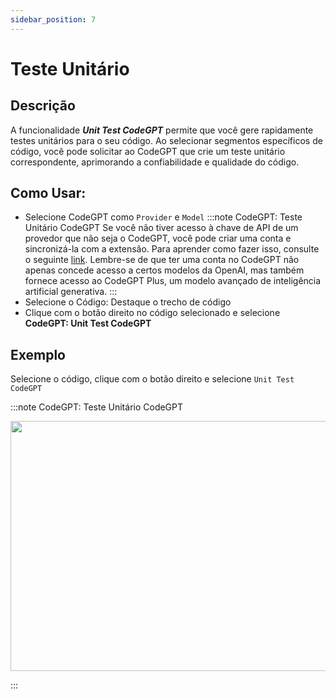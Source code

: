 ```yaml
---
sidebar_position: 7
---
```


# Teste Unitário

## Descrição

A funcionalidade **_Unit Test CodeGPT_** permite que você gere rapidamente testes unitários para o seu código. Ao selecionar segmentos específicos de código, você pode solicitar ao CodeGPT que crie um teste unitário correspondente, aprimorando a confiabilidade e qualidade do código.

## Como Usar:

- Selecione CodeGPT como `Provider` e `Model`
  :::note CodeGPT: Teste Unitário CodeGPT
  Se você não tiver acesso à chave de API de um provedor que não seja o CodeGPT, você pode criar uma conta e sincronizá-la com a extensão. Para aprender como fazer isso, consulte o seguinte [link](https://intercom.help/codegpt/pt-br/articles/8699317-conectar-com-codegpt-nova-extensao). Lembre-se de que ter uma conta no CodeGPT não apenas concede acesso a certos modelos da OpenAI, mas também fornece acesso ao CodeGPT Plus, um modelo avançado de inteligência artificial generativa.
  :::
- Selecione o Código: Destaque o trecho de código
- Clique com o botão direito no código selecionado e selecione **CodeGPT: Unit Test CodeGPT**

## Exemplo

Selecione o código, clique com o botão direito e selecione `Unit Test CodeGPT`

:::note CodeGPT: Teste Unitário CodeGPT

<p align="center">
  <img width="650" height="400" src="https://github.com/davila7/code-gpt-docs/assets/37567214/033952ac-dfa4-48c3-aca6-737ca02b29e3" />
</p>
:::
